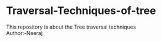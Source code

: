 # Traversal-Techniques-of-tree
This repository is about the Tree traversal techniques
<br>
Author:-Neeraj
